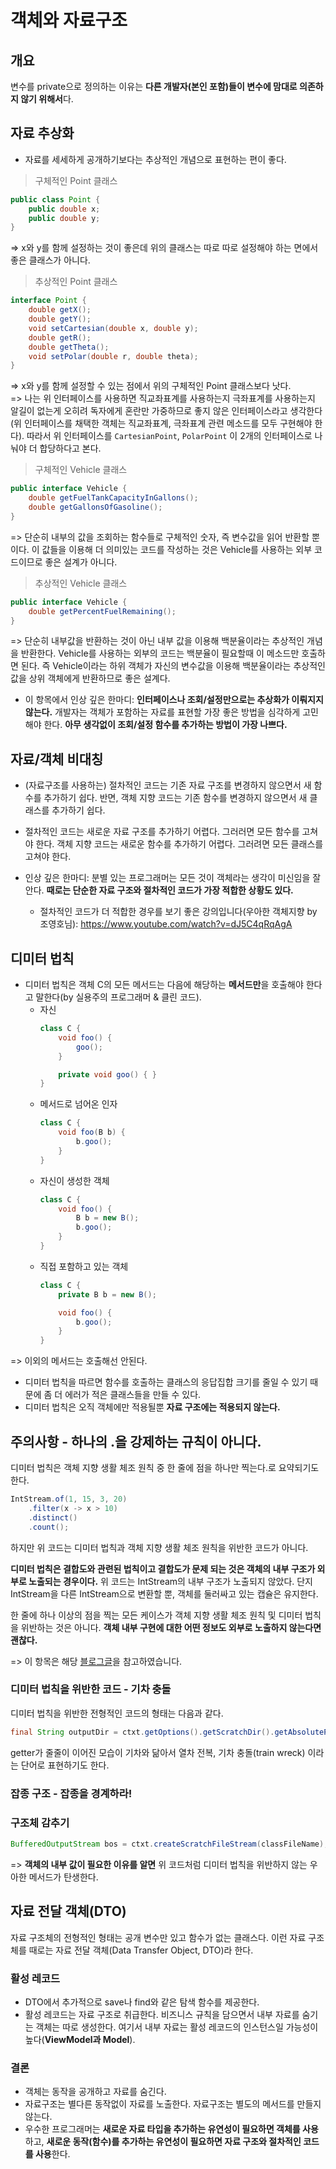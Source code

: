 # 객체와 자료구조 

## 개요

변수를 private으로 정의하는 이유는 **다른 개발자(본인 포함)들이 변수에 맘대로 의존하지 않기 위해서**다.

## 자료 추상화 

* 자료를 세세하게 공개하기보다는 추상적인 개념으로 표현하는 편이 좋다. 

> 구체적인 Point 클래스
```java
public class Point {
    public double x;
    public double y;
}
```
=> x와 y를 함께 설정하는 것이 좋은데 위의 클래스는 따로 따로 설정해야 하는 면에서 좋은 클래스가 아니다. 

> 추상적인 Point 클래스 

```java
interface Point {
    double getX();
    double getY();
    void setCartesian(double x, double y);
    double getR();
    double getTheta();
    void setPolar(double r, double theta);
}
```
=> x와 y를 함께 설정할 수 있는 점에서 위의 구체적인 Point 클래스보다 낫다. 
<br>=> 나는 위 인터페이스를 사용하면 직교좌표계를 사용하는지 극좌표계를 사용하는지 알길이 없는게 오히려 독자에게 혼란만 가중하므로 좋지 않은 인터페이스라고 생각한다(위 인터페이스를 채택한 객체는 직교좌표계, 극좌표계 관련 메소드를 모두 구현해야 한다). 따라서 위 인터페이스를 `CartesianPoint`, `PolarPoint` 이 2개의 인터페이스로 나눠야 더 합당하다고 본다.

> 구체적인 Vehicle 클래스
```java
public interface Vehicle {
    double getFuelTankCapacityInGallons();
    double getGallonsOfGasoline();
}
```
=> 단순히 내부의 값을 조회하는 함수들로 구체적인 숫자, 즉 변수값을 읽어 반환할 뿐이다. 이 값들을 이용해 더 의미있는 코드를 작성하는 것은 Vehicle를 사용하는 외부 코드이므로 좋은 설계가 아니다. 

> 추상적인 Vehicle 클래스
```java
public interface Vehicle {
    double getPercentFuelRemaining();
}
```
=> 단순히 내부값을 반환하는 것이 아닌 내부 값을 이용해 백분율이라는 추상적인 개념을 반환한다. Vehicle를 사용하는 외부의 코드는 백분율이 필요할때 이 메소드만 호출하면 된다. 즉 Vehicle이라는 하위 객체가 자신의 변수값을 이용해 백분율이라는 추상적인 값을 상위 객체에게 반환하므로 좋은 설계다. 

* 이 항목에서 인상 깊은 한마디: **인터페이스나 조회/설정만으로는 추상화가 이뤄지지 않는다.** 개발자는 객체가 포함하는 자료를 표현할 가장 좋은 방법을 심각하게 고민해야 한다. **아무 생각없이 조회/설정 함수를 추가하는 방법이 가장 나쁘다.**

## 자료/객체 비대칭 

* (자료구조를 사용하는) 절차적인 코드는 기존 자료 구조를 변경하지 않으면서 새 함수를 추가하기 쉽다. 반면, 객체 지향 코드는 기존 함수를 변경하지 않으면서 새 클래스를 추가하기 쉽다. 
* 절차적인 코드는 새로운 자료 구조를 추가하기 어렵다. 그러러면 모든 함수를 고쳐야 한다. 객체 지향 코드는 새로운 함수를 추가하기 어렵다. 그러려면 모든 클래스를 고쳐야 한다. 

* 인상 깊은 한마디: 분별 있는 프로그래머는 모든 것이 객체라는 생각이 미신임을 잘 안다. **때로는 단순한 자료 구조와 절차적인 코드가 가장 적합한 상황도 있다.**
  * 절차적인 코드가 더 적합한 경우를 보기 좋은 강의입니다(우아한 객체지향 by 조영호님): https://www.youtube.com/watch?v=dJ5C4qRqAgA

## 디미터 법칙 

* 디미터 법칙은 객체 C의 모든 메서드는 다음에 해당하는 **메서드만**을 호출해야 한다고 말한다(by 실용주의 프로그래머 & 클린 코드).
  * 자신
    ```java
    class C {
        void foo() {
            goo();
        }

        private void goo() { }
    }
    ```
  * 메서드로 넘어온 인자
    ```java
    class C {
        void foo(B b) {
            b.goo();
        }
    }    
    ```
  * 자신이 생성한 객체
    ```java
    class C {
        void foo() {
            B b = new B();
            b.goo();
        }
    }
    ```
  * 직접 포함하고 있는 객체
    ```java
    class C {
        private B b = new B(); 

        void foo() {
            b.goo();
        }
    }
    ```
=> 이외의 메서드는 호출해선 안된다. 

* 디미터 법칙을 따르면 함수를 호출하는 클래스의 응답집합 크기를 줄일 수 있기 때문에 좀 더 에러가 적은 클래스들을 만들 수 있다.
* 디미터 법칙은 오직 객체에만 적용될뿐 **자료 구조에는 적용되지 않는다.**

## 주의사항 - 하나의 .을 강제하는 규칙이 아니다.
디미터 법칙은 객체 지향 생활 체조 원칙 중 한 줄에 점을 하나만 찍는다.로 요약되기도 한다.

```java
IntStream.of(1, 15, 3, 20)
    .filter(x -> x > 10)
    .distinct()
    .count();
```
하지만 위 코드는 디미터 법칙과 객체 지향 생활 체조 원칙을 위반한 코드가 아니다.

**디미터 법칙은 결합도와 관련된 법칙이고 결합도가 문제 되는 것은 객체의 내부 구조가 외부로 노출되는 경우이다.**
위 코드는 IntStream의 내부 구조가 노출되지 않았다. 단지 IntStream을 다른 IntStream으로 변환할 뿐, 객체를 둘러싸고 있는 캡슐은 유지한다.

한 줄에 하나 이상의 점을 찍는 모든 케이스가 객체 지향 생활 체조 원칙 및 디미터 법칙을 위반하는 것은 아니다.
**객체 내부 구현에 대한 어떤 정보도 외부로 노출하지 않는다면 괜찮다.**

=> 이 항목은 해당 [블로그글](https://woowacourse.github.io/javable/post/2020-06-02-law-of-demeter/)을 참고하였습니다. 

### 디미터 법칙을 위반한 코드 - 기차 충돌

디미터 법칙을 위반한 전형적인 코드의 형태는 다음과 같다.

```java
final String outputDir = ctxt.getOptions().getScratchDir().getAbsolutePath();
```
getter가 줄줄이 이어진 모습이 기차와 닮아서 열차 전복, 기차 충돌(train wreck) 이라는 단어로 표현하기도 한다.

### 잡종 구조 - 잡종을 경계하라!

### 구조체 감추기 

```java
BufferedOutputStream bos = ctxt.createScratchFileStream(classFileName);
```
=> **객체의 내부 값이 필요한 이유를 알면** 위 코드처럼 디미터 법칙을 위반하지 않는 우아한 메서드가 탄생한다. 


## 자료 전달 객체(DTO)

자료 구조체의 전형적인 형태는 공개 변수만 있고 함수가 없는 클래스다. 이런 자료 구조체를 때로는 자료 전달 객체(Data Transfer Object, DTO)라 한다. 

### 활성 레코드 

* DTO에서 추가적으로 save나 find와 같은 탐색 함수를 제공한다.
* 활성 레코드는 자료 구조로 취급한다. 비즈니스 규칙을 담으면서 내부 자료를 숨기는 객체는 따로 생성한다. 여기서 내부 자료는 활성 레코드의 인스턴스일 가능성이 높다(**ViewModel과 Model**). 

### 결론 

* 객체는 동작을 공개하고 자료를 숨긴다. 
* 자료구조는 별다른 동작없이 자료를 노출한다. 자료구조는 별도의 메서드를 만들지 않는다.
* 우수한 프로그래머는 **새로운 자료 타입을 추가하는 유연성이 필요하면 객체를 사용**하고, **새로운 동작(함수)를 추가하는 유연성이 필요하면 자료 구조와 절차적인 코드를 사용**한다. 
